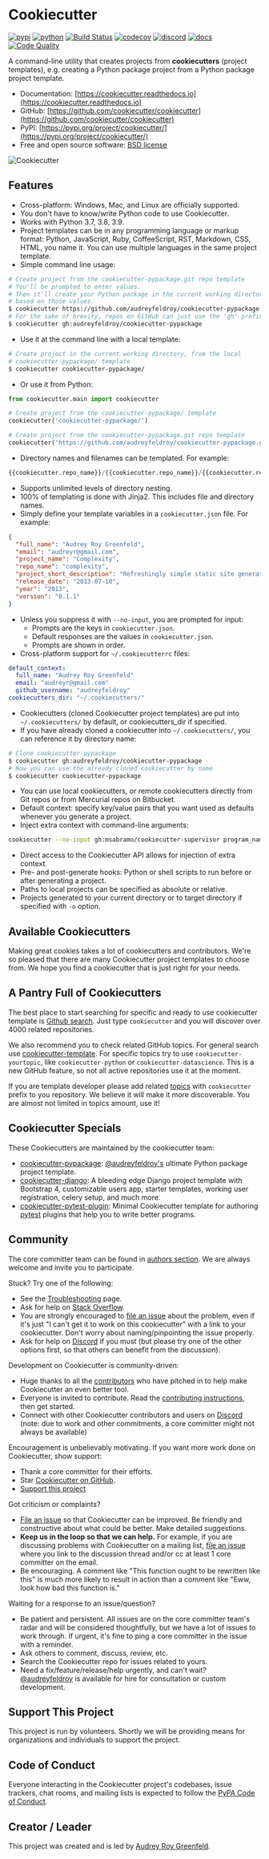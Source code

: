 # Cookiecutter

[![pypi](https://img.shields.io/pypi/v/cookiecutter.svg)](https://pypi.org/project/cookiecutter/)
[![python](https://img.shields.io/pypi/pyversions/cookiecutter.svg)](https://pypi.org/project/cookiecutter/)
[![Build Status](https://github.com/cookiecutter/cookiecutter/actions/workflows/main.yml/badge.svg?branch=master)](https://github.com/cookiecutter/cookiecutter/actions)
[![codecov](https://codecov.io/gh/cookiecutter/cookiecutter/branch/master/graphs/badge.svg?branch=master)](https://codecov.io/github/cookiecutter/cookiecutter?branch=master)
[![discord](https://img.shields.io/badge/Discord-cookiecutter-5865F2?style=flat&logo=discord&logoColor=white)](https://discord.gg/9BrxzPKuEW)
[![docs](https://readthedocs.org/projects/cookiecutter/badge/?version=latest)](https://readthedocs.org/projects/cookiecutter/?badge=latest)
[![Code Quality](https://img.shields.io/scrutinizer/g/cookiecutter/cookiecutter.svg)](https://scrutinizer-ci.com/g/cookiecutter/cookiecutter/?branch=master)

A command-line utility that creates projects from **cookiecutters** (project
templates), e.g. creating a Python package project from a Python package project
template.

- Documentation: [https://cookiecutter.readthedocs.io](https://cookiecutter.readthedocs.io)
- GitHub: [https://github.com/cookiecutter/cookiecutter](https://github.com/cookiecutter/cookiecutter)
- PyPI: [https://pypi.org/project/cookiecutter/](https://pypi.org/project/cookiecutter/)
- Free and open source software: [BSD license](https://github.com/cookiecutter/cookiecutter/blob/master/LICENSE)

![Cookiecutter](https://raw.githubusercontent.com/cookiecutter/cookiecutter/3ac078356adf5a1a72042dfe72ebfa4a9cd5ef38/logo/cookiecutter_medium.png)

## Features

- Cross-platform: Windows, Mac, and Linux are officially supported.
- You don't have to know/write Python code to use Cookiecutter.
- Works with Python 3.7, 3.8, 3.9.
- Project templates can be in any programming language or markup format:
  Python, JavaScript, Ruby, CoffeeScript, RST, Markdown, CSS, HTML, you name it.
  You can use multiple languages in the same project template.
- Simple command line usage:

```bash
# Create project from the cookiecutter-pypackage.git repo template
# You'll be prompted to enter values.
# Then it'll create your Python package in the current working directory,
# based on those values.
$ cookiecutter https://github.com/audreyfeldroy/cookiecutter-pypackage
# For the sake of brevity, repos on GitHub can just use the 'gh' prefix
$ cookiecutter gh:audreyfeldroy/cookiecutter-pypackage
```

- Use it at the command line with a local template:

```bash
# Create project in the current working directory, from the local
# cookiecutter-pypackage/ template
$ cookiecutter cookiecutter-pypackage/
```

- Or use it from Python:

```py
from cookiecutter.main import cookiecutter

# Create project from the cookiecutter-pypackage/ template
cookiecutter('cookiecutter-pypackage/')

# Create project from the cookiecutter-pypackage.git repo template
cookiecutter('https://github.com/audreyfeldroy/cookiecutter-pypackage.git')
```

- Directory names and filenames can be templated. For example:

```py
{{cookiecutter.repo_name}}/{{cookiecutter.repo_name}}/{{cookiecutter.repo_name}}.py
```

- Supports unlimited levels of directory nesting.
- 100% of templating is done with Jinja2. This includes file and directory names.
- Simply define your template variables in a `cookiecutter.json` file. For example:

```json
{
  "full_name": "Audrey Roy Greenfeld",
  "email": "audreyr@gmail.com",
  "project_name": "Complexity",
  "repo_name": "complexity",
  "project_short_description": "Refreshingly simple static site generator.",
  "release_date": "2013-07-10",
  "year": "2013",
  "version": "0.1.1"
}
```

- Unless you suppress it with `--no-input`, you are prompted for input:
  - Prompts are the keys in `cookiecutter.json`.
  - Default responses are the values in `cookiecutter.json`.
  - Prompts are shown in order.
- Cross-platform support for `~/.cookiecutterrc` files:

```yaml
default_context:
  full_name: "Audrey Roy Greenfeld"
  email: "audreyr@gmail.com"
  github_username: "audreyfeldroy"
cookiecutters_dir: "~/.cookiecutters/"
```

- Cookiecutters (cloned Cookiecutter project templates) are put into
  `~/.cookiecutters/` by default, or cookiecutters_dir if specified.
- If you have already cloned a cookiecutter into `~/.cookiecutters/`,
  you can reference it by directory name:

```bash
# Clone cookiecutter-pypackage
$ cookiecutter gh:audreyfeldroy/cookiecutter-pypackage
# Now you can use the already cloned cookiecutter by name
$ cookiecutter cookiecutter-pypackage
```

- You can use local cookiecutters, or remote cookiecutters directly from Git
  repos or from Mercurial repos on Bitbucket.
- Default context: specify key/value pairs that you want used as defaults
  whenever you generate a project.
- Inject extra context with command-line arguments:

```bash
cookiecutter --no-input gh:msabramo/cookiecutter-supervisor program_name=foobar startsecs=10
```

- Direct access to the Cookiecutter API allows for injection of extra context.
- Pre- and post-generate hooks: Python or shell scripts to run before or after
  generating a project.
- Paths to local projects can be specified as absolute or relative.
- Projects generated to your current directory or to target directory if
  specified with `-o` option.

## Available Cookiecutters

Making great cookies takes a lot of cookiecutters and contributors. We're so
pleased that there are many Cookiecutter project templates to choose from. We
hope you find a cookiecutter that is just right for your needs.

## A Pantry Full of Cookiecutters

The best place to start searching for specific and ready to use cookiecutter
template is [Github search](https://github.com/search?q=cookiecutter&type=Repositories).
Just type `cookiecutter` and you will discover over 4000 related repositories.

We also recommend you to check related GitHub topics. For general search use
[cookiecutter-template](https://github.com/topics/cookiecutter-template).
For specific topics try to use `cookiecutter-yourtopic`, like
`cookiecutter-python` or `cookiecutter-datascience`. This is a new GitHub feature,
so not all active repositories use it at the moment.

If you are template developer please add related
[topics](https://help.github.com/en/github/administering-a-repository/classifying-your-repository-with-topics)
with `cookiecutter` prefix to you repository. We believe it will make it more
discoverable. You are almost not limited in topics amount, use it!

## Cookiecutter Specials

These Cookiecutters are maintained by the cookiecutter team:

- [cookiecutter-pypackage](https://github.com/audreyfeldroy/cookiecutter-pypackage):
  [@audreyfeldroy's](https://github.com/audreyfeldroy) ultimate Python package project template.
- [cookiecutter-django](https://github.com/pydanny/cookiecutter-django):
  A bleeding edge Django project template with Bootstrap 4, customizable users app,
  starter templates, working user registration, celery setup, and much more.
- [cookiecutter-pytest-plugin](https://github.com/pytest-dev/cookiecutter-pytest-plugin):
  Minimal Cookiecutter template for authoring [pytest](https://docs.pytest.org/)
  plugins that help you to write better programs.

## Community

The core committer team can be found in [authors section](AUTHORS.md).
We are always welcome and invite you to participate.

Stuck? Try one of the following:

- See the [Troubleshooting](https://cookiecutter.readthedocs.io/en/latest/troubleshooting.html) page.
- Ask for help on [Stack Overflow](https://stackoverflow.com/questions/tagged/cookiecutter).
- You are strongly encouraged to
  [file an issue](https://github.com/cookiecutter/cookiecutter/issues?q=is%3Aopen)
  about the problem, even if it's just "I can't get it to work on this cookiecutter"
  with a link to your cookiecutter. Don't worry about naming/pinpointing the issue
  properly.
- Ask for help on [Discord](https://discord.gg/9BrxzPKuEW)
  if you must (but please try one of the other options first, so that others
  can benefit from the discussion).

Development on Cookiecutter is community-driven:

- Huge thanks to all the [contributors](AUTHORS.md) who have pitched in to help
  make Cookiecutter an even better tool.
- Everyone is invited to contribute. Read the
  [contributing instructions](CONTRIBUTING.md), then get started.
- Connect with other Cookiecutter contributors and users on
  [Discord](https://discord.gg/9BrxzPKuEW)
  (note: due to work and other commitments, a core committer might not always be available)

Encouragement is unbelievably motivating. If you want more work done on
Cookiecutter, show support:

- Thank a core committer for their efforts.
- Star [Cookiecutter on GitHub](https://github.com/cookiecutter/cookiecutter).
- [Support this project](#support-this-project)

Got criticism or complaints?

- [File an issue](https://github.com/cookiecutter/cookiecutter/issues?q=is%3Aopen)
  so that Cookiecutter can be improved. Be friendly and constructive about what
  could be better. Make detailed suggestions.
- **Keep us in the loop so that we can help.** For example, if you are
  discussing problems with Cookiecutter on a mailing list,
  [file an issue](https://github.com/cookiecutter/cookiecutter/issues?q=is%3Aopen)
  where you link to the discussion thread and/or cc at least 1 core committer on the email.
- Be encouraging. A comment like "This function ought to be rewritten like this"
  is much more likely to result in action than a comment like "Eww, look how bad
  this function is."

Waiting for a response to an issue/question?

- Be patient and persistent. All issues are on the core committer team's radar
  and will be considered thoughtfully, but we have a lot of issues to work through.
  If urgent, it's fine to ping a core committer in the issue with a reminder.
- Ask others to comment, discuss, review, etc.
- Search the Cookiecutter repo for issues related to yours.
- Need a fix/feature/release/help urgently, and can't wait?
  [@audreyfeldroy](https://github.com/audreyfeldroy) is available for hire for consultation
  or custom development.

## Support This Project

This project is run by volunteers. Shortly we will be providing means for
organizations and individuals to support the project.

## Code of Conduct

Everyone interacting in the Cookiecutter project's codebases, issue trackers,
chat rooms, and mailing lists is expected to follow the
[PyPA Code of Conduct](https://www.pypa.io/en/latest/code-of-conduct/).

## Creator / Leader

This project was created and is led by [Audrey Roy Greenfeld](https://github.com/audreyfeldroy).
